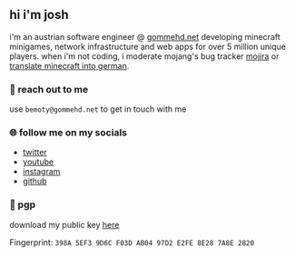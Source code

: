 ## hi i'm josh

i'm an austrian software engineer @ [gommehd.net](https://gommehd.net/) developing minecraft minigames, network infrastructure and web apps for over 5 million unique players. when i'm not coding, i moderate mojang's bug tracker [mojira](https://bugs.mojang.com/) or [translate minecraft into german](https://crowdin.com/project/minecraft).

### 📧 reach out to me

use `bemoty@gommehd.net` to get in touch with me

### 🌐 follow me on my socials

- [twitter](https://twitter.com/@bemoty)
- [youtube](https://www.youtube.com/channel/UC82W5PsCi5IJSnWDsTdxLpw)
- [instagram](https://instagram.com/joshoty/)
- [github](https://github.com/bemoty)

<script>
document.querySelector('.markdown-body h1').remove();
</script>

### 🔑 pgp

download my public key [here](https://bemoty.dev/pgp.asc)

Fingerprint: `398A 5EF3 9D6C F03D AB04 97D2 E2FE 8E28 7A8E 2820`